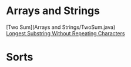 # Arrays and Strings
[Two Sum](Arrays and Strings/TwoSum.java)<br/>
[Longest Substring Without Repeating Characters](LongestSubstringWithoutRepeatingCharacters.java)

# Sorts



